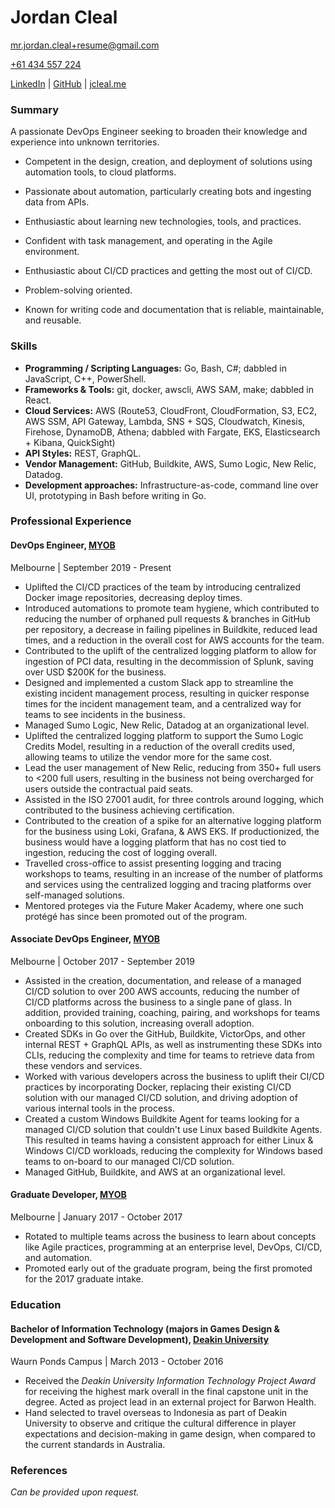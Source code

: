 # Jordan Cleal

<mr.jordan.cleal+resume@gmail.com>

[+61 434 557 224](tel:+61434557224)

[LinkedIn](https://linkedin.com/in/jordancleal) | [GitHub](https://github.com/jcleal) | [jcleal.me](https://jcleal.me)

### Summary

A passionate DevOps Engineer seeking to broaden their knowledge and experience into unknown territories.

* Competent in the design, creation, and deployment of solutions using automation tools, to cloud platforms.

* Passionate about automation, particularly creating bots and ingesting data from APIs.

* Enthusiastic about learning new technologies, tools, and practices.

* Confident with task management, and operating in the Agile environment.

* Enthusiastic about CI/CD practices and getting the most out of CI/CD.

* Problem-solving oriented.

* Known for writing code and documentation that is reliable, maintainable, and reusable.

### Skills

* **Programming / Scripting Languages:** Go, Bash, C#; dabbled in JavaScript, C++, PowerShell.
* **Frameworks & Tools:** git, docker, awscli, AWS SAM, make; dabbled in React.
* **Cloud Services:** AWS (Route53, CloudFront, CloudFormation, S3, EC2, AWS SSM, API Gateway, Lambda, SNS + SQS, Cloudwatch, Kinesis, Firehose, DynamoDB, Athena; dabbled with Fargate, EKS, Elasticsearch + Kibana, QuickSight)
* **API Styles:** REST, GraphQL.
* **Vendor Management:** GitHub, Buildkite, AWS, Sumo Logic, New Relic, Datadog.
* **Development approaches:** Infrastructure-as-code, command line over UI, prototyping in Bash before writing in Go.

### Professional Experience

#### DevOps Engineer, [MYOB](https://myob.com.au)

Melbourne | September 2019 - Present

* Uplifted the CI/CD practices of the team by introducing centralized Docker image repositories, decreasing deploy times.
* Introduced automations to promote team hygiene, which contributed to reducing the number of orphaned pull requests & branches in GitHub per repository, a decrease in failing pipelines in Buildkite, reduced lead times, and a reduction in the overall cost for AWS accounts for the team.
* Contributed to the uplift of the centralized logging platform to allow for ingestion of PCI data, resulting in the decommission of Splunk, saving over USD $200K for the business.
* Designed and implemented a custom Slack app to streamline the existing incident management process, resulting in quicker response times for the incident management team, and a centralized way for teams to see incidents in the business.
* Managed Sumo Logic, New Relic, Datadog at an organizational level.
* Uplifted the centralized logging platform to support the Sumo Logic Credits Model, resulting in a reduction of the overall credits used, allowing teams to utilize the vendor more for the same cost.
* Lead the user management of New Relic, reducing from 350+ full users to <200 full users, resulting in the business not being overcharged for users outside the contractual paid seats.
* Assisted in the ISO 27001 audit, for three controls around logging, which contributed to the business achieving certification.
* Contributed to the creation of a spike for an alternative logging platform for the business using Loki, Grafana, & AWS EKS. If productionized, the business would have a logging platform that has no cost tied to ingestion, reducing the cost of logging overall.
* Travelled cross-office to assist presenting logging and tracing workshops to teams, resulting in an increase of the number of platforms and services using the centralized logging and tracing platforms over self-managed solutions.
* Mentored proteges via the Future Maker Academy, where one such protégé has since been promoted out of the program.

#### Associate DevOps Engineer, [MYOB](myob.com.au)

Melbourne | October 2017 - September 2019

* Assisted in the creation, documentation, and release of a managed CI/CD solution to over 200 AWS accounts, reducing the number of CI/CD platforms across the business to a single pane of glass. In addition, provided training, coaching, pairing, and workshops for teams onboarding to this solution, increasing overall adoption.
* Created SDKs in Go over the GitHub, Buildkite, VictorOps, and other internal REST + GraphQL APIs, as well as instrumenting these SDKs into CLIs, reducing the complexity and time for teams to retrieve data from these vendors and services.
* Worked with various developers across the business to uplift their CI/CD practices by incorporating Docker, replacing their existing CI/CD solution with our managed CI/CD solution, and driving adoption of various internal tools in the process.
* Created a custom Windows Buildkite Agent for teams looking for a managed CI/CD solution that couldn't use Linux based Buildkite Agents. This resulted in teams having a consistent approach for either Linux & Windows CI/CD workloads, reducing the complexity for Windows based teams to on-board to our managed CI/CD solution.
* Managed GitHub, Buildkite, and AWS at an organizational level.

#### Graduate Developer, [MYOB](myob.com.au)

Melbourne | January 2017 - October 2017

* Rotated to multiple teams across the business to learn about concepts like Agile practices, programming at an enterprise level, DevOps, CI/CD, and automation.
* Promoted early out of the graduate program, being the first promoted for the 2017 graduate intake.

### Education

#### Bachelor of Information Technology (majors in Games Design & Development and Software Development), [Deakin University](https://www.deakin.edu.au/)

Waurn Ponds Campus | March 2013 - October 2016

* Received the _Deakin University Information Technology Project Award_ for receiving the highest mark overall in the final capstone unit in the degree. Acted as project lead in an external project for Barwon Health.
* Hand selected to travel overseas to Indonesia as part of Deakin University to observe and critique the cultural difference in player expectations and decision-making in game design, when compared to the current standards in Australia.

### References

_Can be provided upon request._

